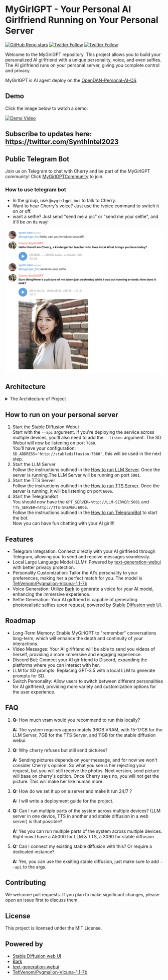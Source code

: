# MyGirlGPT - Your Personal AI Girlfriend Running on Your Personal Server
[![GitHub Repo stars](https://img.shields.io/github/stars/Synthintel0/MyGirlGPT?style=social)](https://github.com/Synthintel0/MyGirlGPT/stargazers)
[![Twitter Follow](https://img.shields.io/twitter/follow/SynthIntel2023?style=social)](https://twitter.com/SynthIntel2023)
[![Twitter Follow](https://img.shields.io/twitter/follow/MyGirlGPT?style=social)](https://twitter.com/MyGirlGPT)

Welcome to the MyGirlGPT repository. This project allows you to build your personalized AI girlfriend with a unique personality, voice, and even selfies. The AI girlfriend runs on your personal server, giving you complete control and privacy.

MyGirlGPT is AI agent deploy on the [OpenDAN-Personal-AI-OS](https://github.com/fiatrete/OpenDAN-Personal-AI-OS)

## Demo
Click the image below to watch a demo:

[![Demo Video](http://img.youtube.com/vi/GlDwTl__UDs/0.jpg)](https://www.youtube.com/watch?v=GlDwTl__UDs "Demo Video")

## Subscribe to updates here: https://twitter.com/SynthIntel2023

## Public Telegram Bot
Join us on Telegram to chat with Cherry and be part of the MyGirlGPT community! Click [MyGirlGPTCommunity](https://t.me/MyGirlGPTCommunity) to join.

### How to use telegram bot
- In the group, use `@mygirlgpt_bot` to talk to Cherry. 
- Want to hear Cherry's voice? Just use the /voice command to switch it on or off.
- want a selfie? Just send  "send me a pic" or "send me your selfie", and it'll be on its way!

![chat example](imgs/chat.png)


## Architecture

<details>
  <summary>The Architecture of Project </summary>

![Architecture](imgs/architecture.png)

- TelegramBot
  - bot: Receive messages from Telegram, and send messages to mygirl.
  - mygirl: Process the message and send it to the LLM Server. If text-to-speech conversion is required, call the TTS Server.
- LLM Server: As the brain of the AI girlfriend, generates reply messages. If it is determined that a message is required by the user, call the stable diffusion webui API to generate an image.
- TTS Server: Provide text-to-speech capabilities.
- text2img Server: Use stable diffusion webui API to provide text2img capabilities.
</details>

## How to run on your personal server
1. Start the Stable Diffusion Webui  
   Start with the `--api` argument. If you're deploying the service across multiple devices, you'll also need to add the `--listen` argument. 
   The SD Webui will now be listening on port `7860`.  
   You'll have your configuration: `SD_ADDRESS='http://stablediffusion:7860'`, this will be used in the next step.
2. Start the LLM Server  
   Follow the instructions outlined in the [How to run LLM Server](docs/LLM.md). Once the server is running.The LLM Server will be running on port `5001`.   
3. Start the TTS Server  
   Follow the instructions outlined in the [How to run TTS Server](opendan-tts-server/README.md). Once the server is running, it will be listening on port `6006`.
4. Start the TelegramBot  
   You should now have the `GPT_SERVER=http://LLM-SERVER:5001` and `TTS_SERVER=http://TTS-SREVER:6006`.  
   Follow the instructions outlined in the [How to run TelegramBot](TelegramBot/README.md) to start the bot.  
Now you can have fun chatting with your AI girl!!!

## Features
* Telegram Integration: Connect directly with your AI girlfriend through Telegram, allowing you to send and receive messages seamlessly.
* Local Large Language Model (LLM): Powered by [text-generation-webui](https://github.com/oobabooga/text-generation-webui) with better privacy protection.
* Personality Customization: Tailor the AI's personality to your preferences, making her a perfect match for you.
The model is [TehVenom/Pygmalion-Vicuna-1.1-7b](https://huggingface.co/TehVenom/Pygmalion-Vicuna-1.1-7b)
* Voice Generation: Utilize [Bark](https://github.com/suno-ai/bark) to generate a voice for your AI model, enhancing the immersive experience.
* Selfie Generation: Your AI girlfriend is capable of generating photorealistic selfies upon request, powered by [Stable Diffusion web UI](https://github.com/AUTOMATIC1111/stable-diffusion-webui).

## Roadmap
* Long-Term Memory: Enable MyGirlGPT to "remember" conversations long-term, which will enhance the depth and continuity of your interactions.
* Video Messages: Your AI girlfriend will be able to send you videos of herself, providing a more immersive and engaging experience.
* Discord Bot: Connect your AI girlfriend to Discord, expanding the platforms where you can interact with her.
* LLM for SD prompts: Replacing GPT-3.5 with a local LLM to generate prompts for SD.
* Switch Personality: Allow users to switch between different personalities for AI girlfriend, providing more variety and customization options for the user experience.

## FAQ
1. **Q:** How much vram would you recommend to run this locally?

   **A:** The system requires approximately 36GB VRAM, with 15-17GB for the LLM Server, 7GB for the TTS Server, and 11GB for the stable diffusion webui.
2. **Q:** Why cherry refuses but still send pictures?

   **A:** Sending pictures depends on your message, and for now we won't consider Cherry's opinion. So what you see is her rejecting your request, but you will still receive the photos. Next version, send picture will base on cherry's opition. Once Cherry says no, you will not get the picture. This will make her like human more.
3. **Q:** How do we set it up on a server and make it run 24/7 ? 

   **A:** I will write a deployment guide for the project. 

4. **Q:** Can I run multiple parts of the system across multiple devices? (LLM server in one device, TTS in another and stable diffusion in a web server) is that possible? 

   **A:** Yes you can run multiple parts of the system across multiple devices. Right now I have a A5000 for LLM & TTS,  a 3090 for stable diffusion 

5. **Q:** Can I connect my existing stable diffusion with this? Or require a dedicated instance?

   **A:** Yes, you can use the exsiting stable diffusion, just make sure to add `--api` to the args.
## Contributing
We welcome pull requests. If you plan to make significant changes, please open an issue first to discuss them.

## License
This project is licensed under the MIT License.

## Powered by
- [Stable Diffusion web UI](https://github.com/AUTOMATIC1111/stable-diffusion-webui)
- [Bark](https://github.com/suno-ai/bark)
- [text-generation-webui](https://github.com/oobabooga/text-generation-webui)
- [TehVenom/Pygmalion-Vicuna-1.1-7b](https://huggingface.co/TehVenom/Pygmalion-Vicuna-1.1-7b)